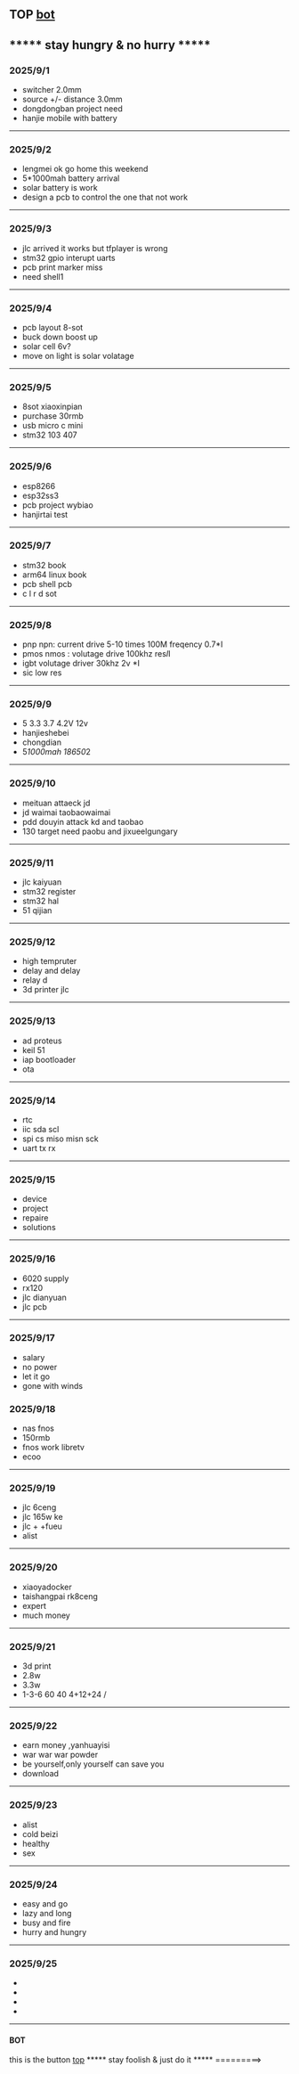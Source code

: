 ## TOP [bot](#bot)
***** stay hungry & no hurry *****
---
### 2025/9/1
- switcher 2.0mm 
- source +/- distance 3.0mm
- dongdongban project need
- hanjie mobile with battery
---
### 2025/9/2
- lengmei ok go home this weekend
- 5*1000mah battery arrival
- solar battery is work
- design a pcb to control the one that not work
---
### 2025/9/3
- jlc arrived it works but tfplayer is wrong
- stm32 gpio interupt uarts
- pcb print marker miss
- need shell1
---
### 2025/9/4
- pcb layout 8-sot 
- buck down  boost  up
- solar cell 6v?
- move on light is solar volatage
---
### 2025/9/5
- 8sot xiaoxinpian
- purchase 30rmb
- usb micro c mini
- stm32 103 407
---
### 2025/9/6
- esp8266
- esp32ss3
- pcb project wybiao
- hanjirtai test
---
### 2025/9/7
- stm32 book 
- arm64 linux book
- pcb shell pcb 
- c l r d sot
---
### 2025/9/8
- pnp npn: current drive 5-10 times  100M freqency  0.7*I 
- pmos nmos : volutage drive   100khz  res*I*I
- igbt  volutage driver  30khz  2v *I
- sic  low res 
---
### 2025/9/9
- 5 3.3 3.7 4.2V 12v
- hanjieshebei
- chongdian 
- 5*1000mah 18650*2 
---
### 2025/9/10
- meituan attaeck jd
- jd waimai taobaowaimai
- pdd douyin attack kd and taobao
- 130 target need paobu and jixueelgungary
---
### 2025/9/11
- jlc kaiyuan
- stm32 register
- stm32 hal
- 51 qijian
---
### 2025/9/12
- high tempruter 
- delay and delay
- relay d 
- 3d printer jlc
---
### 2025/9/13
- ad proteus
- keil 51
- iap bootloader
- ota
---
### 2025/9/14
- rtc 
- iic sda scl
- spi cs miso misn sck
- uart tx rx
---
### 2025/9/15
- device
- project
- repaire
- solutions
---
### 2025/9/16
- 6020 supply
- rx120
- jlc dianyuan
- jlc pcb
---
### 2025/9/17
- salary
- no power
- let it go
- gone with winds
### 2025/9/18
- nas fnos 
- 150rmb 
- fnos work libretv
- ecoo
---
### 2025/9/19
- jlc 6ceng
- jlc 165w ke
- jlc + +fueu
- alist
---
### 2025/9/20
- xiaoyadocker
- taishangpai rk8ceng
- expert 
- much money
---
### 2025/9/21
- 3d print
- 2.8w
- 3.3w
- 1-3-6 60 40 4+12+24 / 
---
### 2025/9/22
- earn money ,yanhuayisi
- war war war powder
- be yourself,only yourself can save you
- download 
---
### 2025/9/23
- alist
- cold beizi
- healthy
- sex
---
### 2025/9/24
- easy and go
- lazy and long
- busy and fire
- hurry and hungry
---
### 2025/9/25
- 
- 
- 
- 
---
#### BOT
this is the button
[top](#top)
***** stay foolish & just do it *****
=========>
